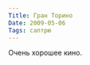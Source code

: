 ```yaml
---
Title: Гран Торино
Date: 2009-05-06
Tags: саптрю
---
```


<div class="text"><p>Очень хорошее кино.</p></div>